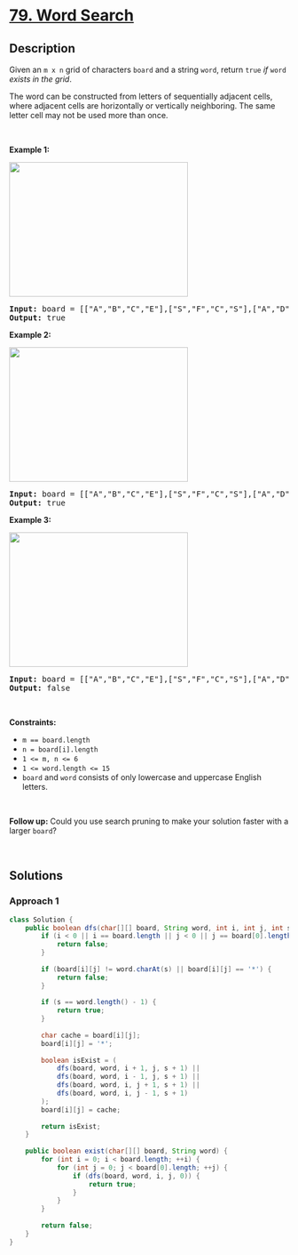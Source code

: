 # [79. Word Search](https://leetcode.com/problems/word-search)

## Description

<p>Given an <code>m x n</code> grid of characters <code>board</code> and a string <code>word</code>, return <code>true</code> <em>if</em> <code>word</code> <em>exists in the grid</em>.</p>

<p>The word can be constructed from letters of sequentially adjacent cells, where adjacent cells are horizontally or vertically neighboring. The same letter cell may not be used more than once.</p>
<p>&nbsp;</p>

<p><strong class="example">Example 1:</strong></p>
<img alt="" src="https://fastly.jsdelivr.net/gh/doocs/leetcode@main/solution/0000-0099/0079.Word%20Search/images/word2.jpg" style="width: 322px; height: 242px;" />
<pre>
<strong>Input:</strong> board = [[&quot;A&quot;,&quot;B&quot;,&quot;C&quot;,&quot;E&quot;],[&quot;S&quot;,&quot;F&quot;,&quot;C&quot;,&quot;S&quot;],[&quot;A&quot;,&quot;D&quot;,&quot;E&quot;,&quot;E&quot;]], word = &quot;ABCCED&quot;
<strong>Output:</strong> true
</pre>

<p><strong class="example">Example 2:</strong></p>
<img alt="" src="https://fastly.jsdelivr.net/gh/doocs/leetcode@main/solution/0000-0099/0079.Word%20Search/images/word-1.jpg" style="width: 322px; height: 242px;" />
<pre>
<strong>Input:</strong> board = [[&quot;A&quot;,&quot;B&quot;,&quot;C&quot;,&quot;E&quot;],[&quot;S&quot;,&quot;F&quot;,&quot;C&quot;,&quot;S&quot;],[&quot;A&quot;,&quot;D&quot;,&quot;E&quot;,&quot;E&quot;]], word = &quot;SEE&quot;
<strong>Output:</strong> true
</pre>

<p><strong class="example">Example 3:</strong></p>
<img alt="" src="https://fastly.jsdelivr.net/gh/doocs/leetcode@main/solution/0000-0099/0079.Word%20Search/images/word3.jpg" style="width: 322px; height: 242px;" />
<pre>
<strong>Input:</strong> board = [[&quot;A&quot;,&quot;B&quot;,&quot;C&quot;,&quot;E&quot;],[&quot;S&quot;,&quot;F&quot;,&quot;C&quot;,&quot;S&quot;],[&quot;A&quot;,&quot;D&quot;,&quot;E&quot;,&quot;E&quot;]], word = &quot;ABCB&quot;
<strong>Output:</strong> false
</pre>
<p>&nbsp;</p>

<p><strong>Constraints:</strong></p>
<ul>
    <li><code>m == board.length</code></li>
    <li><code>n = board[i].length</code></li>
    <li><code>1 &lt;= m, n &lt;= 6</code></li>
    <li><code>1 &lt;= word.length &lt;= 15</code></li>
    <li><code>board</code> and <code>word</code> consists of only lowercase and uppercase English letters.</li>
</ul>
<p>&nbsp;</p>

<p><strong>Follow up:</strong> Could you use search pruning to make your solution faster with a larger <code>board</code>?</p>
<p>&nbsp;</p>

## Solutions

### **Approach 1**

```java
class Solution {
    public boolean dfs(char[][] board, String word, int i, int j, int s) {
        if (i < 0 || i == board.length || j < 0 || j == board[0].length) {
            return false;
        }
        
        if (board[i][j] != word.charAt(s) || board[i][j] == '*') {
            return false;
        }
        
        if (s == word.length() - 1) {
            return true;
        }
        
        char cache = board[i][j];
        board[i][j] = '*';
        
        boolean isExist = (
            dfs(board, word, i + 1, j, s + 1) ||
            dfs(board, word, i - 1, j, s + 1) ||
            dfs(board, word, i, j + 1, s + 1) ||
            dfs(board, word, i, j - 1, s + 1)
        );
        board[i][j] = cache;
        
        return isExist;
    }
    
    public boolean exist(char[][] board, String word) {
        for (int i = 0; i < board.length; ++i) {
            for (int j = 0; j < board[0].length; ++j) {
                if (dfs(board, word, i, j, 0)) {
                    return true;
                }
            }
        }
        
        return false;
    }
}
```